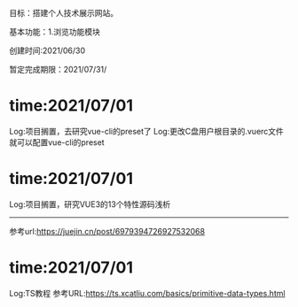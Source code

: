 目标：搭建个人技术展示网站。

基本功能：1.浏览功能模块 

创建时间:2021/06/30

暂定完成期限：2021/07/31/

time:2021/07/01
====
Log:项目搁置，去研究vue-cli的preset了
Log:更改C盘用户根目录的.vuerc文件就可以配置vue-cli的preset

time:2021/07/01
====
Log:项目搁置，研究VUE3的13个特性源码浅析 
****
参考url:https://juejin.cn/post/6979394726927532068


time:2021/07/01
====
Log:TS教程
参考URL:https://ts.xcatliu.com/basics/primitive-data-types.html